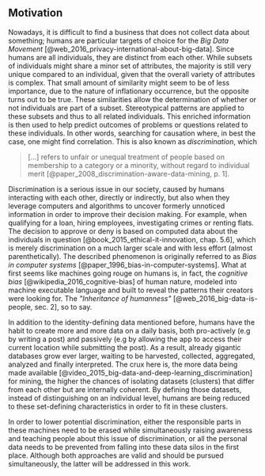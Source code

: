 ## Motivation



Nowadays, it is difficult to find a business that does not collect data about something; humans are 
particular targets of choice for the *Big Data Movement* 
[@web_2016_privacy-international-about-big-data]. Since humans are all individuals, they are 
distinct from each other. While subsets of individuals might share a minor set of attributes, the 
majority is still very unique compared to an individual, given that the overall variety of attributes is 
complex. That small amount of similarity might seem to be of less importance, due to the nature of 
inflationary occurrence, but the opposite turns out to be true. 
These similarities allow the determination of whether or not individuals are part of a subset. Stereotypical patterns are applied to these subsets and thus to all related individuals. 
This enriched information is then used to help predict outcomes of problems or questions related to 
these individuals. In other words, searching for causation where, in best the case, one might find 
correlation. This is also known as *discrimination*, which

>   [...] refers to unfair or unequal treatment of people based on membership to a category or a
>   minority, without regard to individual merit 
>   [@paper_2008_discrimination-aware-data-mining, p. 1]. 

Discrimination is a serious issue in our society, caused by humans interacting with each other, directly or indirectly, but also when they leverage computers and algorithms to uncover
formerly unnoticed information in order to improve their decision making. For example, when 
qualifying for a loan, hiring employees, investigating crimes or renting flats. The decision to 
approve or deny is based on computed data about the individuals in question
[@book_2015_ethical-it-innovation, chap. 5.6], which is merely discrimination on a much larger scale 
and with less effort (almost parenthetically). 
The described phenomenon is originally referred to as *Bias in computer systems*
[@paper_1996_bias-in-computer-systems]. What at first seems like machines going rouge on humans is, 
in fact, the *cognitive bias* [@wikipedia_2016_cognitive-bias] of human nature, modeled into machine 
executable language and built to reveal the patterns their creators were looking for. The 
*"Inheritance of humanness"* [@web_2016_big-data-is-people, sec. 2], so to say.

In addition to the identity-defining data mentioned before, humans have the habit to create more and 
more data on a daily basis, both pro-actively (e.g by writing a post) and passively (e.g by allowing 
the app to access their current location while submitting the post). As a result, already gigantic 
databases grow ever larger, waiting to be harvested, collected, aggregated, analyzed and finally 
interpreted. The crux here is, the more data being made available 
[@video_2015_big-data-and-deep-learning_discrimination] for mining, the higher the chances of 
isolating datasets (clusters) that differ from each other but are internally coherent. By 
defining those datasets, instead of distinguishing on an individual level, humans are being reduced 
to these set-defining characteristics in order to fit in these clusters.

In order to lower potential discrimination, either the responsible parts in these machines need to
be erased while simultaneously raising awareness and teaching people about this issue of 
discrimination, or all the personal data needs to be prevented from falling into these data silos in 
the first place. Although both approaches are valid and should be pursued simultaneously, the latter 
will be addressed in this work.
